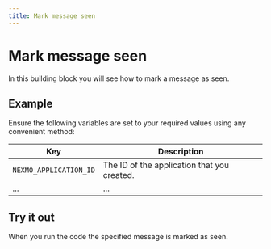 ```yaml
---
title: Mark message seen
---
```


# Mark message seen

In this building block you will see how to mark a message as seen.

## Example

Ensure the following variables are set to your required values using any convenient method:

Key | Description
-- | --
`NEXMO_APPLICATION_ID` | The ID of the application that you created.
... | ...


## Try it out

When you run the code the specified message is marked as seen.
